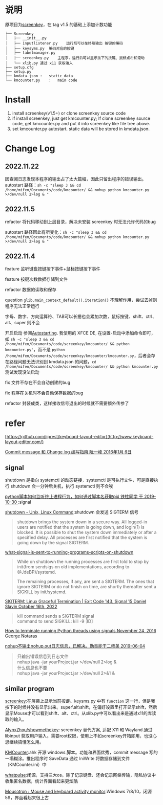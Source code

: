 # 说明

原项目为[screenkey](https://www.thregr.org/~wavexx/software/screenkey/)，在 tag v1.5 的基础上添加计数功能


```
├── Screenkey
│   ├── __init__.py
│   ├── inputlistener.py    运行后可以在终端输出 按键的编码
│   ├── keysyms.py  编码对应的按键
│   ├── labelmanager.py
│   ├── screenkey.py    主程序，运行后可以显示按下的按键、鼠标点击和滚动
│   └── xlib.py 通过 x11 获取输入
├── setup.cfg
├── setup.py
├── kmdata.json	:	static data
└── kmcounter.py	:	main code
```

# Install

1. install screenkey(v1.5+) or clone screenkey source code
2. if install screenkey, just get kmcounter.py; If clone screenkey source code, get kmcounter.py and put it into screenkey like file tree above.
3. set kmcounter.py autostart. static data will be stored in kmdata.json.

# Change Log
## 2022.11.22

因查阅日志发现本程序的输出占了太大篇幅，因此只留出程序的错误输出。autostart 路径：`sh -c "sleep 3 && cd /home/mifen/Documents/code/kmcounter/ && nohup python kmcounter.py >/dev/null 2>log & "`

## 2022.11.5
refactor 将代码移动到上层目录，解决未安装 screenkey 时无法允许代码的bug

autostart 路径因此有所变化：`sh -c "sleep 3 && cd /home/mifen/Documents/code/kmcounter/ && nohup python kmcounter.py >/dev/null 2>log & "`

## 2022.11.4

feature 监听键盘按键按下事件+鼠标按键按下事件

feature 按键次数数据存储到文件

refactor 数据的读取和保存

question `glib.main_context_default().iteration()` 不理解作用，尝试去掉则程序无法正常运行

字母、数字、方向运算符、TAB可以长摁也会累加次数，鼠标按键、shift、ctrl、alt、super 则不会

开启启动 参阅[Autostarting](https://wiki.archlinux.org/title/Autostarting). 我使用的 XFCE DE, 在设置-启动中添加命令即可，如 `sh -c "sleep 3 && cd /home/mifen/Documents/code/screenkey/kmcounter/ && python kmcounter.py"`，而不是 `python /home/mifen/Documents/code/screenkey/kmcounter/kmcounter.py`，后者会存在路径问题无法识别到 kmdata.json 的问题，`cd /home/mifen/Documents/code/screenkey/kmcounter/ && python kmcounter.py`测试发现没法启动

fix 文件不存在不会自动创建的bug

fix 程序在关机时不会自动保存数据的bug

refactor 封装成类，这样接收信号退出的时候就不需要额外传参了


# refer

[https://github.com/ijprest/keyboard-layout-editor](http://www.keyboard-layout-editor.com/)

[Commit message 和 Change log 编写指南  阮一峰 2016年1月 6日](http://www.ruanyifeng.com/blog/2016/01/commit_message_change_log.html)

## signal

shutdown 是指向 systemctl 的动态链接，systemctl 是可执行文件，可是直接执行 shutdown 会一分钟后关机，执行 systemctl 则不会唉

[python脚本如何监听终止进程行为，如何通过脚本名获取pid 铁柱同学 于 2019-10-30 ](https://blog.csdn.net/LJFPHP/article/details/102827172):signal

[shutdown - Unix, Linux Command](https://www.tutorialspoint.com/unix_commands/shutdown.htm):shutdown 会发送 SIGTERM 信号
> shutdown brings the system down in a secure way. All logged-in users are notified that the system is going down, and login(1) is blocked. It is possible to shut the system down immediately or after a specified delay. All processes are first notified that the system is going down by the signal SIGTERM. 

[what-signal-is-sent-to-running-programs-scripts-on-shutdown](https://unix.stackexchange.com/questions/499761/what-signal-is-sent-to-running-programs-scripts-on-shutdown)
> While on shutdown the running processes are first told to stop by init(from sendsigs on old implementations, according to @JdeBP)/systemd.
>
> The remaining processes, if any, are sent a SIGTERM. The ones that ignore SIGTERM or do not finish on time, are shortly thereafter sent a SIGKILL by init/systemd.

[SIGTERM: Linux Graceful Termination | Exit Code 143, Signal 15 Daniel Slavin October 16th, 2022](https://komodor.com/learn/sigterm-signal-15-exit-code-143-linux-graceful-termination/)
> kill command sends a SIGTERM signal  
> command to send SIGKILL: kill -9 [ID]

[ How to terminate running Python threads using signals November 24, 2016 George Notaras](http://www.g-loaded.eu/2016/11/24/how-to-terminate-running-python-threads-using-signals/)

[nohup不输出nohup.out日志信息，已解决。勤奋能干二师弟 2019-06-04](https://blog.csdn.net/it_erge/article/details/90799556)
> 只输出错误信息到日志文件  
> nohup java -jar yourProject.jar >/dev/null 2>log &   
> 什么信息也不要   
> nohup java -jar yourProject.jar >/dev/null 2>&1 & 

## similar program

[screenkey](https://gitlab.com/screenkey/screenkey):在屏幕上显示当前按键。keysms.py 中有 `function` 这一行，但是我按下的时候并没有显示出来。super\alt\shift，在偏好设置里打开显示shift，然后显示Mouse才可以看到shift、alt、ctrl。从xlib.py中可以看出来是通过x11的库读取的输入。

[AlynxZhou/showmethekey](https://github.com/AlynxZhou/showmethekey): screenkey 替代方案, 适配 X11 和 Wayland.通过 libinput 获取用户输入。需要root权限，使用上不如screenkey开箱即用，也没心思继续搞懂怎么用。

[KMCounter](https://github.com/telppa/KMCounter):ahk 开源 windows 脚本。功能和界面优秀，commit message 写的一塌糊涂。推出程序时 SaveData 通过 IniWrite 将数据存储到文件（KMCounter.ini）中

[whatpulse](https://whatpulse.org/):闭源，支持三大os。除了记录键盘、还会记录网络传输，隐私协议中收集匿名数据，统计界面看起来更炫酷

[Mousotron : Mouse and keyboard activity monitor](https://www.blacksunsoftware.com/mousotron.html):Windows 7/8/10，闭源 5$，界面看起来很上古
